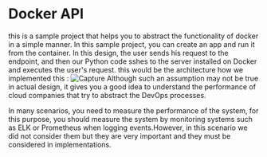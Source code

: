 # Docker API
this is a sample project that helps you to abstract the functionality of docker in a simple manner. In this sample project, you can create an app and run it from the container. In this design, the user sends his request to the endpoint, and then our Python code sshes to the server installed on Docker and executes the user's request.
this would be the architecture how we implemented this :
![Capture](https://user-images.githubusercontent.com/53411387/198748839-b85c023d-e967-44d7-821b-d5dabed33c19.PNG)
Although such an assumption may not be true in actual design, it gives you a good idea to understand the performance of cloud companies that try to abstract the DevOps processes.



In many scenarios, you need to measure the performance of the system, for this purpose, you should measure the system by monitoring systems such as ELK or Prometheus when logging events.However, in this scenario we did not consider them but they are very important and they must be considered in implementations.


